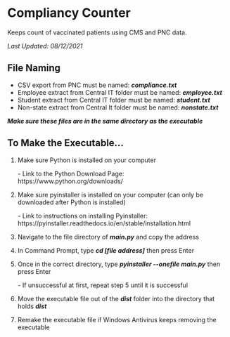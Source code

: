 # Compliancy Counter
Keeps count of vaccinated patients using CMS and PNC data.

*Last Updated: 08/12/2021*

## File Naming
- CSV export from PNC must be named: ***compliance.txt***
- Employee extract from Central IT folder must be named: ***employee.txt***
- Student extract from Central IT folder must be named: ***student.txt***
- Non-state extract from Central It folder must be named: ***nonstate.txt***

***Make sure these files are in the same directory as the executable***

## To Make the Executable...
1. Make sure Python is installed on your computer
<ol>- Link to the Python Download Page: https://www.python.org/downloads/</ol>

2. Make sure pyinstaller is installed on your computer (can only be downloaded after Python is installed)
<ol>- Link to instructions on installing Pyinstaller: https://pyinstaller.readthedocs.io/en/stable/installation.html</ol>

3. Navigate to the file directory of ***main.py*** and copy the address

4. In Command Prompt, type ***cd [file address]*** then press Enter

5. Once in the correct directory, type ***pyinstaller --onefile main.py*** then press Enter
<ol>- If unsuccessful at first, repeat step 5 until it is successful</ol>

6. Move the executable file out of the ***dist*** folder into the directory that holds ***dist***

7. Remake the executable file if Windows Antivirus keeps removing the executable
